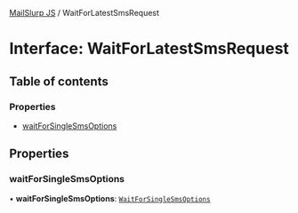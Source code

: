 [MailSlurp JS](../README.md) / WaitForLatestSmsRequest

# Interface: WaitForLatestSmsRequest

## Table of contents

### Properties

- [waitForSingleSmsOptions](WaitForLatestSmsRequest.md#waitforsinglesmsoptions)

## Properties

### waitForSingleSmsOptions

• **waitForSingleSmsOptions**: [`WaitForSingleSmsOptions`](WaitForSingleSmsOptions.md)
